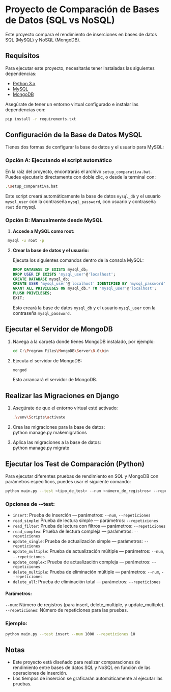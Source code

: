 # Proyecto de Comparación de Bases de Datos (SQL vs NoSQL)

Este proyecto compara el rendimiento de inserciones en bases de datos SQL (MySQL) y NoSQL (MongoDB).

## Requisitos

Para ejecutar este proyecto, necesitarás tener instaladas las siguientes dependencias:

- [Python 3.x](https://www.python.org/downloads/)
- [MySQL](https://dev.mysql.com/downloads/)
- [MongoDB](https://www.mongodb.com/try/download/community)

Asegúrate de tener un entorno virtual configurado e instalar las dependencias con:
```bash
pip install -r requirements.txt
```
## Configuración de la Base de Datos MySQL
Tienes dos formas de configurar la base de datos y el usuario para MySQL:

### Opción A: Ejecutando el script automático

En la raíz del proyecto, encontrarás el archivo `setup_comparativa.bat`. Puedes ejecutarlo directamente con doble clic, o desde la terminal con:
```bash
.\setup_comparativa.bat
```
Este script creará automáticamente la base de datos `mysql_db` y el usuario `mysql_user` con la contraseña `mysql_password`, con usuario y contraseña `root` de mysql.

### Opción B: Manualmente desde MySQL
1. **Accede a MySQL como root:**
  ```bash
   mysql -u root -p
  ```
2. **Crear la base de datos y el usuario:**

   Ejecuta los siguientes comandos dentro de la consola MySQL:
   ```sql
   DROP DATABASE IF EXISTS mysql_db;
   DROP USER IF EXISTS 'mysql_user'@'localhost';
   CREATE DATABASE mysql_db;
   CREATE USER 'mysql_user'@'localhost' IDENTIFIED BY 'mysql_password';
   GRANT ALL PRIVILEGES ON mysql_db.* TO 'mysql_user'@'localhost';
   FLUSH PRIVILEGES;
   EXIT;
   ```

   Esto creará la base de datos `mysql_db` y el usuario `mysql_user` con la contraseña `mysql_password`.

## Ejecutar el Servidor de MongoDB

1. Navega a la carpeta donde tienes MongoDB instalado, por ejemplo:
   ```bash
   cd C:\Program Files\MongoDB\Server\8.0\bin
   ```
2. Ejecuta el servidor de MongoDB:
   ```bash
   mongod
   ```
   Esto arrancará el servidor de MongoDB.

## Realizar las Migraciones en Django

1. Asegúrate de que el entorno virtual esté activado:
   ```bash
   .\venv\Scripts\activate
   
2. Crea las migraciones para la base de datos:  
   python manage.py makemigrations

3. Aplica las migraciones a la base de datos:  
   python manage.py migrate

## Ejecutar los Test de Comparación (Python)
Para ejecutar diferentes pruebas de rendimiento en SQL y MongoDB con parámetros específicos, puedes usar el siguiente comando:
```bash
python main.py --test <tipo_de_test> --num <número_de_registros> --repeticiones <número_de_repeticiones>
```
### Opciones de --test:
- `insert`: Prueba de inserción — parámetros: `--num`, `--repeticiones`
- `read_simple`: Prueba de lectura simple — parámetros: `--repeticiones`
- `read_filter`: Prueba de lectura con filtros — parámetros: `--repeticiones`
- `read_complex`: Prueba de lectura compleja — parámetros: `--repeticiones`
- `update_single`: Prueba de actualización simple — parámetros: `--repeticiones`
- `update_multiple`: Prueba de actualización múltiple — parámetros: `--num`, `--repeticiones`
- `update_complex`: Prueba de actualización compleja — parámetros: `--repeticiones`
- `delete_multiple`: Prueba de eliminación múltiple — parámetros: `--num`, `--repeticiones`
- `delete_all`: Prueba de eliminación total — parámetros: `--repeticiones`

#### Parámetros:
`--num`: Número de registros (para insert, delete_multiple, y update_multiple).
`--repeticiones`: Número de repeticiones para las pruebas.

### Ejemplo:
```bash
python main.py --test insert --num 1000 --repeticiones 10
```

## Notas

- Este proyecto está diseñado para realizar comparaciones de rendimiento entre bases de datos SQL y NoSQL en función de las operaciones de inserción.
- Los tiempos de inserción se graficarán automáticamente al ejecutar las pruebas.
